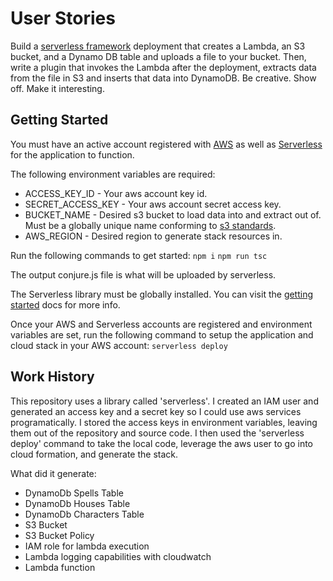 # User Stories

Build a [serverless framework](https://serverless.com) deployment that creates a Lambda, an S3 bucket, and a Dynamo DB table and uploads a file to your bucket. Then, write a plugin that invokes the Lambda after the deployment, extracts data from the file in S3 and inserts that data into DynamoDB. Be creative. Show off. Make it interesting.

## Getting Started

You must have an active account registered with [AWS](https://amazon.com/aws/Account/Sign-Up) as well as [Serverless](https://serverless.com) for the application to function.

The following environment variables are required:
- ACCESS_KEY_ID - Your aws account key id.
- SECRET_ACCESS_KEY - Your aws account secret access key.
- BUCKET_NAME - Desired s3 bucket to load data into and extract out of. Must be a globally unique name conforming to [s3 standards](https://docs.aws.amazon.com/AmazonS3/latest/dev/BucketRestrictions.html).
- AWS_REGION - Desired region to generate stack resources in.

Run the following commands to get started:
`npm i`
`npm run tsc`

The output conjure.js file is what will be uploaded by serverless.

The Serverless library must be globally installed. You can visit the [getting started](https://serverless.com/framework/docs/getting-started#install-via-npm) docs for more info.

Once your AWS and Serverless accounts are registered and environment variables are set, run the following command to setup the application and cloud stack in your AWS account:
`serverless deploy`

## Work History

This repository uses a library called 'serverless'.
I created an IAM user and generated an access key and a secret key so I could use aws services programatically.
I stored the access keys in environment variables, leaving them out of the repository and source code.
I then used the 'serverless deploy' command to take the local code, leverage the aws user to go into cloud formation, and generate the stack.

What did it generate:
- DynamoDb Spells Table
- DynamoDb Houses Table
- DynamoDb Characters Table
- S3 Bucket
- S3 Bucket Policy
- IAM role for lambda execution
- Lambda logging capabilities with cloudwatch
- Lambda function
